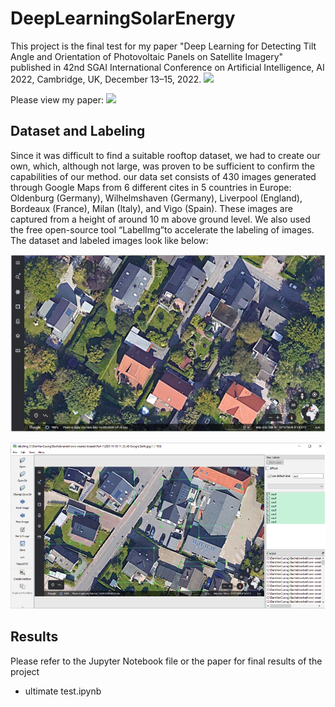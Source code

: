 # DeepLearningSolarEnergy
This project is the final test for my paper "Deep Learning for Detecting Tilt Angle and Orientation of Photovoltaic Panels on Satellite Imagery" published in 42nd SGAI International Conference on Artificial Intelligence, AI 2022, Cambridge, UK, December 13–15, 2022. <a href="https://link.springer.com/chapter/10.1007/978-3-031-21441-7_18"><img src="https://img.shields.io/badge/PDF-Link-greenlight"/></a>   

Please view my paper: <a href="DeepLearningSolarEnergy.pdf"><img src="https://img.shields.io/badge/PDF-Paper-red"/></a>  
## Dataset and Labeling

Since it was difficult to find a suitable rooftop dataset, we had to create our own, which, although not large, was proven to be sufficient to confirm the capabilities of our method. 
our data set consists of 430 images generated through Google Maps from 6 different cites in 5 countries in Europe: Oldenburg (Germany), Wilhelmshaven (Germany), Liverpool (England), Bordeaux (France), Milan (Italy), and Vigo (Spain). These images
are captured from a height of around 10 m above ground level. We also used the free open-source tool “LabelImg”to accelerate the labeling of images. The dataset and labeled images look like below:

![](images/Capture.PNG)

![](images/LabelImg1.PNG)


## Results
Please refer to the Jupyter Notebook file or the paper for final results of the project
- ultimate test.ipynb
